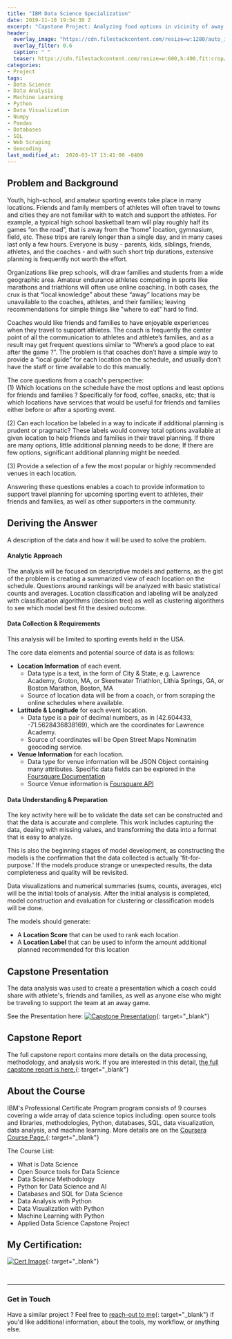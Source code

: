 ```yaml
---
title: "IBM Data Science Specialization"
date: 2019-11-10 19:34:30 Z
excerpt: "Capstone Project: Analyzing food options in vicinity of away game gymnasiums."
header:
  overlay_image: "https://cdn.filestackcontent.com/resize=w:1280/auto_image/compress/lVJrOvUQJyDFgXUoCBie"
  overlay_filter: 0.6
  caption: " "
  teaser: https://cdn.filestackcontent.com/resize=w:600,h:400,fit:crop/auto_image/compress/lVJrOvUQJyDFgXUoCBie
categories:
- Project
tags:
- Data Science
- Data Analysis
- Machine Learning
- Python
- Data Visualization
- Numpy
- Pandas
- Databases
- SQL  
- Web Scraping  
- Geocoding
last_modified_at:  2020-03-17 13:41:00 -0400
---
```



## Problem and Background  
Youth, high-school, and amateur sporting events take place in many locations. Friends and family members of athletes will often travel to towns and cities they are not familiar with to watch and support the athletes. For example, a typical high school basketball team will play roughly half its games “on the road”, that is away from the “home” location, gymnasium, field, etc. These trips are rarely longer than a single day, and in many cases last only a few hours. Everyone is busy - parents,  kids, siblings, friends, athletes, and the coaches - and with such short trip durations, extensive planning is frequently not worth the effort.   

Organizations like prep schools, will draw families and students from a wide geographic area. Amateur endurance athletes competing in sports like marathons and triathlons will often use online coaching.  In both cases, the crux is that “local knowledge” about these “away” locations may be unavailable to the coaches, athletes, and their families; leaving recommendations for simple things like "where to eat" hard to find.  

Coaches would like friends and families to have enjoyable experiences when they travel to support athletes. The coach is frequently the center point of all the communication to athletes and athlete’s families, and as a result may get frequent questions similar to  “Where’s a good place to eat after the game ?”. The problem is that coaches don’t have a simple way to provide a “local guide” for each location on the schedule, and usually don’t have the staff or time available to do this manually.     

The core questions from a coach's perspective:  
(1) Which locations on the schedule have the most options and least options for friends and families ?  Specifically for food, coffee, snacks, etc; that is which locations have services that would be useful for friends and families either before or after a sporting event.  

(2) Can each location be labeled in a way to indicate if additional planning is prudent or pragmatic?  These labels would convey total options available at given location to help friends and families in their travel planning.  If there are many options, little additional planning needs to be done; If there are few options, significant additional planning might be needed.  

(3) Provide a selection of a few the most popular or highly recommended venues in each location.  

Answering these questions enables a coach to provide information to support travel planning for upcoming sporting event to athletes, their friends and families, as well as other supporters in the community.   


## Deriving the Answer  
A description of the data and how it will be used to solve the problem.

#### Analytic Approach   
The analysis will be focused on descriptive models and patterns, as the gist of the problem is creating a summarized view of each location on the schedule. Questions around rankings will be analyzed with basic statistical counts and averages. Location classification and labeling will be analyzed with classification algorithms (decision tree) as well as clustering algorithms to see which model best fit the desired outcome.  

#### Data Collection & Requirements  

This analysis will be limited to sporting events held in the USA.

The core data elements and potential source of data is as follows:

  - **Location Information** of each event.
    - Data type is a text, in the form of City & State; e.g. Lawrence Academy, Groton, MA,  or  Skeetwater Triathlon, Lithia Springs, GA, or Boston Marathon, Boston, MA
    - Source of location data will be from a coach, or from scraping the online schedules where available.
  - **Latitude & Longitude** for each event location.
    - Data type is a pair of decimal numbers, as in (42.604433, -71.5628436838169), which are the coordinates for Lawrence Academy.
    - Source of coordinates will be Open Street Maps Nominatim geocoding service.
  - **Venue Information** for each location.  
    - Data type for venue information will be JSON Object containing many attributes.  Specific data fields can be explored in the [Foursquare Documentation](https://developer.foursquare.com/docs/api/venues/details)  
    - Source Venue information is [Foursquare API](https://developer.foursquare.com/docs)


#### Data Understanding & Preparation  
The key activity here will be to validate the data set can be constructed and that the data is accurate and complete. This work includes capturing the data, dealing with missing values, and transforming the data into a format that is easy to analyze.  

This is also the beginning stages of model development, as constructing the models is the confirmation that the data collected is actually 'fit-for-purpose.' If the models produce strange or unexpected results, the data completeness and quality will be revisited.  

Data visualizations and numerical summaries (sums, counts, averages, etc) will be the initial tools of analysis.  After the initial analysis is completed, model construction and evaluation for clustering or classification models will be done.  

The models should generate:
- A **Location Score**  that can be used to rank each location.
- A **Location Label**  that can be used to inform the amount additional planned recommended for this location  


## Capstone Presentation   
The data analysis was used to create a presentation which a coach could share with athlete's, friends and families, as well as anyone else who might be traveling to support the team at an away game.  

See the Presentation here:
[![Capstone Presentation](https://cdn.filestackcontent.com/resize=w:475,fit:crop/auto_image/compress/K2YrByOCQbubgu3clOMt)](https://github.com/mcmasty/Coursera_Capstone/blob/master/Capstone_Presentation.pdf){: target="_blank"}  




## Capstone Report   
The full capstone report contains more details on the data processing, methodology, and analysis work. If you are interested in this detail, [the full capstone report is here.](https://github.com/mcmasty/Coursera_Capstone/blob/master/Data_Specialization_Capstone.md){: target="_blank"}   


## About the Course  
IBM's Professional Certificate Program program consists of 9 courses covering a wide array of data science topics including: open source tools and libraries, methodologies, Python, databases, SQL, data visualization, data analysis, and machine learning. More details are on the [Coursera Course Page.](https://www.coursera.org/professional-certificates/ibm-data-science#courses){: target="_blank"}  


The Course List:  
- What is Data Science  
- Open Source tools for Data Science  
- Data Science Methodology  
- Python for Data Science and AI  
- Databases and SQL for Data Science  
- Data Analysis with Python  
- Data Visualization with Python  
- Machine Learning with Python  
- Applied Data Science Capstone Project  


## My Certification:  
[![Cert Image](https://cdn.filestackcontent.com/resize=w:300,fit:crop/auto_image/compress/07QWIHFmS0i8EgF3aaPT "IBM Certification")](https://www.coursera.org/account/accomplishments/specialization/certificate/84SBK2VTVA9D){: target="_blank"}  




<br/>  

***  
### Get in Touch  
Have a similar project ? Feel free to [reach-out to me](/contact/){: target="_blank"} if you'd like additional information, about the tools, my workflow, or anything else.
